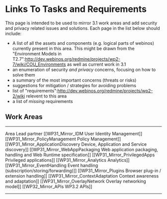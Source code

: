 Links To Tasks and Requirements
===============================

This page is intended to be used to mirror 3.1 work areas and add security and privacy related issues and solutions. Each page in the list below should include:

-   A list of all the assets and components (e.g. logical parts of webinos) currently present in this area. This might be drawn from the "Environment Models in T2.7":http://dev.webinos.org/redmine/projects/wp2-7/wiki/COU_Environments as well as current work in 3.1
-   an enumeration of security _and privacy_ concerns, focusing on how to solve them
-   a summary of the most important concerns (threats or risks)
-   suggestions for mitigation / strategies for avoiding problems
-   list of "requirements":http://dev.webinos.org/redmine/projects/wp2-2/wiki relevent to this area
-   a list of _missing_ requirements

Work Areas
----------

  ---------------------------------------------- --------------------------------------------------------------------- ---------------
  Area                                           Lead partner
  [[WP31_Mirror_IDM                    User Identity Management]]
  [[WP31_Mirror_PolicyManagement       Policy Management]]
  [[WP31_Mirror_ApplicationDiscovery   Device, Application and Service discovery]]
  [[WP31_Mirror_WebAppPackaging        Web application packaging, handling and Web Runtime specification]]
  [[WP31_Mirror_PrivilegedApps         Privileged applications]]
  [[WP31_Mirror_Analytics              Analytics]]
  [[WP31_Mirror_EventHandling          Event handling (subscription/storing/forwarding)]]
  [[WP31_Mirror_Plugins                Browser plug-in / extension handling]]
  [[WP31_Mirror_ContextAdaptation      Context awareness and adaptation]]
  [[WP31_Mirror_OverlayNetwork         Overlay networking model]]
  [[WP32_Mirror_APIs                   WP3.2 APIs]]
  ---------------------------------------------- --------------------------------------------------------------------- ---------------


